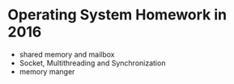# Operating System Homework in 2016

* shared memory and mailbox
* Socket, Multithreading and Synchronization
* memory manger
